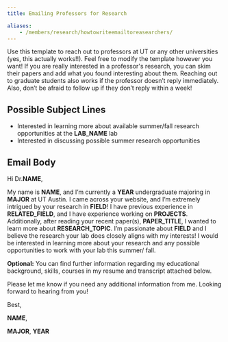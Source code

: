 ```yaml
---
title: Emailing Professors for Research

aliases:
    - /members/research/howtowriteemailtoreasearchers/
---
```


Use this template to reach out to professors at UT or any other universities (yes, this actually works!!). Feel free to modify the template however you want! If you are really interested in a professor's research, you can skim their papers and add what you found interesting about them. Reaching out to graduate students also works if the professor doesn’t reply immediately.  Also, don’t be afraid to follow up if they don’t reply within a week! 

## Possible Subject Lines
* Interested in learning more about available summer/fall research opportunities at the **LAB_NAME** lab
* Interested in discussing possible summer research opportunities

## Email Body
Hi Dr.**NAME**, 

My name is **NAME**, and I’m currently a **YEAR** undergraduate majoring in **MAJOR** at UT Austin. I came across your website, and I’m extremely intrigued by your research in **FIELD**! I have previous experience in **RELATED_FIELD**, and I have experience working on **PROJECTS**. Additionally, after reading your recent paper(s), **PAPER_TITLE**, I wanted to learn more about **RESEARCH_TOPIC**. I’m passionate about **FIELD** and I believe the research your lab does closely aligns with my interests! I would be interested in learning more about your research and any possible opportunities to work with your lab this summer/ fall. 


**Optional:** You can find further information regarding my educational background, skills, courses in my resume and transcript attached below. 

Please let me know if you need any additional information from me. Looking forward to hearing from you! 

Best,

**NAME**,

**MAJOR**, **YEAR**


 


